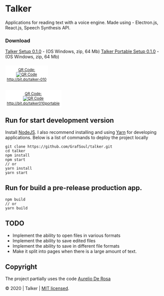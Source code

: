 # Talker

Applications for reading text with a voice engine.
Made using - Electron.js, React.js, Speech Synthesis API.

### Download

[Talker Setup 0.1.0](http://bit.do/talker-010) - (OS Windows, zip, 64 Mb)
[Talker Portable Setup 0.1.0](http://bit.do/talker010portable) - (OS Windows, zip, 64 Mb)

<span id="qr_code" style="
 display: inline-block;
 margin-top: 7px;
 font-size: 12px;
 text-align: center;
 background-color: white;
 padding: 5px;
">
<a href="http://bit.do/talker-010-?qrcode=1" style="border: 0;">QR Code:<br>
<img src="http://chart.apis.google.com/chart?cht=qr&amp;chs=100x100&amp;choe=UTF-8&amp;chld=H%7C0&amp;chl=http://bit.do/talker-010" alt="QR Code" title="Enlarge QR Code">
<br>http://bit.do/talker-010</a></span>

<span id="qr_code" style="
 display: inline-block;
 margin-top: 7px;
 font-size: 12px;
 text-align: center;
 background-color: white;
 padding: 5px;
"><a href="http://bit.do/talker010portable-?qrcode=1" style="border: 0;">QR Code:
<br><img src="http://chart.apis.google.com/chart?cht=qr&amp;chs=100x100&amp;choe=UTF-8&amp;chld=H%7C0&amp;chl=http://bit.do/talker010portable" alt="QR Code" title="Enlarge QR Code">
<br>http://bit.do/talker010portable</a></span>

## Run for start development version

Install [NodeJS]. I also recommend installing and using [Yarn] for developing applications.
Below is a list of commands to deploy the project locally

```
git clone https://github.com/GrafSoul/talker.git
cd talker
npm install
npm start
// or
yarn install
yarn start
```

## Run for build a pre-release production app.

```
npm build
// or
yarn build
```

## TODO

-   Implement the ability to open files in various formats
-   Implement the ability to save edited files
-   Implement the ability to save in different file formats
-   Make it split into pages when there is a large amount of text.

## Copyright

The project partially uses the code [Aurelio De Rosa]

&#169; 2020 | Talker | [MIT licensed].

[mit licensed]: https://github.com/GrafSoul/talker/blob/master/LICENSE
[aurelio de rosa]: https://www.audero.it
[nodejs]: https://nodejs.org/
[yarn]: https://yarnpkg.com/
